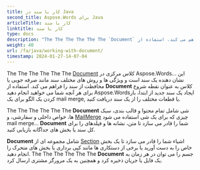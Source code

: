 ```yaml
---
title: کار با سند در Java
second_title: Aspose.Words برای Java
articleTitle: کار با سند
linktitle: کار با سند
type: docs
description: "The The The The The The `Document` کلاس ویژگی ها و روش های مختلف سند را فراهم می کند. استفاده از `Document` کلاس به عنوان نقطه شروع برای هر آنچه شما می خواهید انجام دهید Aspose.Words برای Java... The The The The The The `Document` جسم را می توان به یک فایل یا جریان ذخیره کرد و همچنین به یک مرورگر ارسال کرد."
weight: 40
url: /fa/java/working-with-document/
timestamp: 2024-01-27-14-07-04
---
```


The The The The The The [Document](https://reference.aspose.com/words/java/com.aspose.words/document/) کلاس مرکزی در Aspose.Words... این نشان دهنده یک سند است و ویژگی ها و روش های مختلف سند مانند صرفه جویی یا محافظت از سند را فراهم می کند. استفاده از **Document** کلاس به عنوان نقطه شروع برای هر آنچه شما می خواهید انجام دهید Aspose.Wordsایجاد یک سند جدید از ابتدا، باز کردن یک الگو برای یک mail merge, یا قطعات مختلف را از یک سند دریافت کنید.

The The The The The The **Document** شی شامل تمام محتوا و قالب بندی، سبک ها، خواص داخلی و سفارشی، و [MailMerge](https://reference.aspose.com/words/java/com.aspose.words/mailmerge/) چیزی که برای یک شی استفاده می شود mail merge... **Document** شما را قادر می سازد تا متن، نشانه ها و فیلدهای را برای کل سند یا بخش های جداگانه بازیابی کنید.

**Document** شامل مجموعه ای از [Section](https://reference.aspose.com/words/java/com.aspose.words/section/) اشیاء شما را قادر می سازد تا یک بخش خاص را به دست آورید یا برخی از دستکاری ها مانند کپی برداری یا بخش های متحرک را انجام دهید. The The The The The The **Document** جسم را می توان در هر زمان به یک فایل یا جریان ذخیره کرد و همچنین به یک مرورگر مشتری ارسال کرد.

